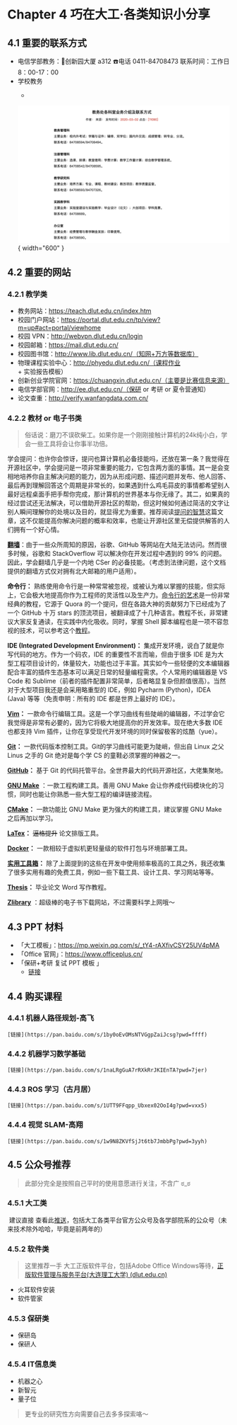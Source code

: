 # Chapter 4 巧在大工·各类知识小分享

##  4.1 重要的联系方式

- 电信学部教务：🌈创新园大厦 a312  ☎️电话 0411-84708473 联系时间：工作日 8：00-17：00
- 学校教务
  - <figure markdown>
  ![Image title](./images/tele.png){ width="600" }
  </figure>

##  4.2 重要的网站

###   4.2.1 教学类

- 教务网站：https://teach.dlut.edu.cn/index.htm
- 校园门户网站：https://portal.dlut.edu.cn/tp/view?m=up#act=portal/viewhome
- 校园 VPN：http://webvpn.dlut.edu.cn/login
- 校园邮箱：https://mail.dlut.edu.cn/
- 校园图书馆：http://www.lib.dlut.edu.cn/（知网+万方等数据库）
- 物理课程实验中心：http://phyedu.dlut.edu.cn/（课程作业 + 实验报告模板）
- 创新创业学院官网：https://chuangxin.dlut.edu.cn/（主要是比赛信息来源）
- 电信学部官网：http://ee.dlut.edu.cn/（保研 or 考研 or 夏令营通知）
- 论文查重：http://verify.wanfangdata.com.cn/

###   4.2.2 教材 or 电子书类

> 俗话说：磨刀不误砍柴工。如果你是一个刚刚接触计算机的24k纯小白，学会一些工具将会让你事半功倍。

学会提问：也许你会惊讶，提问也算计算机必备技能吗，还放在第一条？我觉得在开源社区中，学会提问是一项非常重要的能力，它包含两方面的事情。其一是会变相地培养你自主解决问题的能力，因为从形成问题、描述问题并发布、他人回答、最后再到理解回答这个周期是非常长的，如果遇到什么鸡毛蒜皮的事情都希望别人最好远程桌面手把手帮你完成，那计算机的世界基本与你无缘了。其二，如果真的经过尝试还无法解决，可以借助开源社区的帮助，但这时候如何通过简洁的文字让别人瞬间理解你的处境以及目的，就显得尤为重要。推荐阅读[提问的智慧](https://github.com/ryanhanwu/How-To-Ask-Questions-The-Smart-Way/blob/main/README-zh_CN.md)这篇文章，这不仅能提高你解决问题的概率和效率，也能让开源社区里无偿提供解答的人们拥有一个好心情。


[**翻墙**](必学工具/翻墙.md)：由于一些众所周知的原因，谷歌、GitHub 等网站在大陆无法访问。然而很多时候，谷歌和 StackOverflow 可以解决你在开发过程中遇到的 99% 的问题。因此，学会翻墙几乎是一个内地 CSer 的必备技能。（考虑到法律问题，这个文档提供的翻墙方式仅对拥有北大邮箱的用户适用）。

**命令行：** 熟练使用命令行是一种常常被忽视，或被认为难以掌握的技能，但实际上，它会极大地提高你作为工程师的灵活性以及生产力。[命令行的艺术](https://github.com/jlevy/the-art-of-command-line/blob/master/README-zh.md)是一份非常经典的教程，它源于 Quora 的一个提问，但在各路大神的贡献努力下已经成为了一个 GitHub 十万 stars 的顶流项目，被翻译成了十几种语言。教程不长，非常建议大家反复通读，在实践中内化吸收。同时，掌握 Shell 脚本编程也是一项不容忽视的技术，可以参考这个[教程](https://www.shellscript.sh/)。

**IDE (Integrated Development Environment)：** 集成开发环境，说白了就是你写代码的地方。作为一个码农，IDE 的重要性不言而喻，但由于很多 IDE 是为大型工程项目设计的，体量较大，功能也过于丰富。其实如今一些轻便的文本编辑器配合丰富的插件生态基本可以满足日常的轻量编程需求。个人常用的编辑器是 VS Code 和 Sublime（前者的插件配置非常简单，后者略显复杂但颜值很高）。当然对于大型项目我还是会采用略重型的 IDE，例如 Pycharm (Python)，IDEA (Java) 等等（免责申明：所有的 IDE 都是世界上最好的 IDE）。

**[Vim](必学工具/Vim.md)：** 一款命令行编辑工具。这是一个学习曲线有些陡峭的编辑器，不过学会它我觉得是非常有必要的，因为它将极大地提高你的开发效率。现在绝大多数 IDE 也都支持 Vim 插件，让你在享受现代开发环境的同时保留极客的炫酷（yue）。

**[Git](必学工具/Git.md)：** 一款代码版本控制工具。Git的学习曲线可能更为陡峭，但出自 Linux 之父 Linus 之手的 Git 绝对是每个学 CS 的童鞋必须掌握的神器之一。

**[GitHub](必学工具/GitHub.md)：** 基于 Git 的代码托管平台。全世界最大的代码开源社区，大佬集聚地。

**[GNU Make](必学工具/GNU_Make.md)** ：一款工程构建工具。善用 GNU Make 会让你养成代码模块化的习惯，同时也能让你熟悉一些大型工程的编译链接流程。

**[CMake](必学工具/CMake.md)：** 一款功能比 GNU Make 更为强大的构建工具，建议掌握 GNU Make 之后再加以学习。

**[LaTex](必学工具/LaTeX.md)：** <del>逼格提升</del> 论文排版工具。

**[Docker](必学工具/Docker.md)：** 一款相较于虚拟机更轻量级的软件打包与环境部署工具。

**[实用工具箱](必学工具/tools.md)：** 除了上面提到的这些在开发中使用频率极高的工具之外，我还收集了很多实用有趣的免费工具，例如一些下载工具、设计工具、学习网站等等。

**[Thesis](必学工具/thesis.md)：** 毕业论文 Word 写作教程。

**[Zlibrary](https://singlelogin.re/)** ：超级棒的电子书下载网站，不过需要科学上网哦～

##  4.3  PPT 材料

- 「大工模板」：https://mp.weixin.qq.com/s/_tY4-rAXfivCSY25UV4pMA
- 「Office 官网」：https://www.officeplus.cn/
- 「保研+考研 复试 PPT 模板 」
  - [链接](https://pan.baidu.com/s/1VLrToFsiIcnSxGjP1qp3tw?pwd=ffff)

##    4.4 购买课程

###     4.4.1 机器人路径规划-高飞

    [链接](https://pan.baidu.com/s/1by0oEvOMsNTVGgpZaiJcsg?pwd=ffff)

###     4.4.2 机器学习数学基础

    [链接](https://pan.baidu.com/s/1naLRgGuA7rRXkRrJKIEnTA?pwd=7jer)

###     4.4.3 ROS 学习（古月居）

    [链接](https://pan.baidu.com/s/1UTT9FFqpp_Ubxex02OoI4g?pwd=vxx5)

###     4.4.4 视觉 SLAM-高翔

    [链接](https://pan.baidu.com/s/1w9N8ZKVfSjJt6tb7JmbbPg?pwd=3yyh)


## 4.5  公众号推荐

> 此部分完全是按照自己平时的使用意愿进行关注，不含广 ಠ_ಠ

### 4.5.1 大工类

​	建议直接 查看此[推送](https://mp.weixin.qq.com/s/-b4HS6X5ISOcg80JQw9uWg)，包括大工各类平台官方公众号及各学部院系的公众号（未来技术除外哈哈，毕竟是前两年的）

### 4.5.2 软件类

> 这里推荐一手 大工正版软件平台，包括Adobe Office Windows等待，[正版软件管理与服务平台(大连理工大学) (dlut.edu.cn)](http://ms.dlut.edu.cn/)

- 火耳软件安装
- 软件管家

### 4.5.3 保研类

- 保研岛
- 保研人

### 4.5.4 IT信息类

- 机器之心
- 新智元
- 量子位

> 更专业的研究性方向需要自己去多多探索咯～




<script src="https://giscus.app/client.js"
        data-repo="AnonymousDUTAI/SREKCARC-IA-TUD"
        data-repo-id="R_kgDOKG3dKg"
        data-category="General"
        data-category-id="DIC_kwDOKG3dKs4CYmFw"
        data-mapping="pathname"
        data-strict="0"
        data-reactions-enabled="1"
        data-emit-metadata="0"
        data-input-position="top"
        data-theme="preferred_color_scheme"
        data-lang="zh-CN"
        data-loading="lazy"
        crossorigin="anonymous"
        async>
</script>

<script>
    var palette = __get("__palette")
    if (palette && typeof palette.color === "object") {
        if (palette.color.scheme === "slate") {
            const giscus = document.querySelector("script[src*=giscus]")
            giscus.setAttribute("data-theme", "dark_protanopia")
        }
    }

    document.addEventListener("DOMContentLoaded", function () {
        const ref = document.querySelector("[data-md-component=palette]")
        ref.addEventListener("change", function () {
            var palette = __get("__palette")
            if (palette && typeof palette.color === "object") {
                const theme = palette.color.scheme === "slate" ? "dark_protanopia" : "light_protanopia"
                const frame = document.querySelector(".giscus-frame")
                frame.contentWindow.postMessage({
                    giscus: { setConfig: { theme } }
                }, "https://giscus.app")
            }
        })
    })
</script>